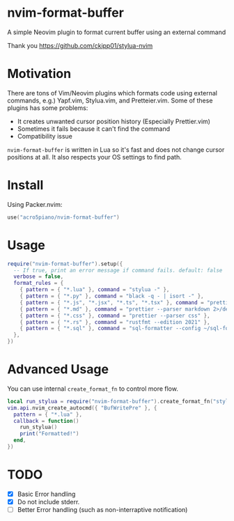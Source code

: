 # nvim-format-buffer

A simple Neovim plugin to format current buffer using an external command

Thank you https://github.com/ckipp01/stylua-nvim

# Motivation

There are tons of Vim/Neovim plugins which formats code using external commands, e.g.) Yapf.vim, Stylua.vim, and Pretteier.vim. Some of these plugins has some problems:

- It creates unwanted cursor position history (Especially Prettier.vim)
- Sometimes it fails because it can't find the command
- Compatibility issue

`nvim-format-buffer` is written in Lua so it's fast and does not change cursor positions at all. It also respects your OS settings to find path.

# Install

Using Packer.nvim:

```lua
use("acro5piano/nvim-format-buffer")
```

# Usage

```lua
require("nvim-format-buffer").setup({
  -- If true, print an error message if command fails. default: false
  verbose = false,
  format_rules = {
    { pattern = { "*.lua" }, command = "stylua -" },
    { pattern = { "*.py" }, command = "black -q - | isort -" },
    { pattern = { "*.js", "*.jsx", "*.ts", "*.tsx" }, command = "prettier --parser typescript 2>/dev/null" },
    { pattern = { "*.md" }, command = "prettier --parser markdown 2>/dev/null" },
    { pattern = { "*.css" }, command = "prettier --parser css" },
    { pattern = { "*.rs" }, command = "rustfmt --edition 2021" },
    { pattern = { "*.sql" }, command = "sql-formatter --config ~/sql-formatter.json" }, -- requires `npm -g i sql-formatter`
  },
})
```

# Advanced Usage

You can use internal `create_format_fn` to control more flow.

```lua
local run_stylua = require("nvim-format-buffer").create_format_fn("stylua -")
vim.api.nvim_create_autocmd({ "BufWritePre" }, {
  pattern = { "*.lua" },
  callback = function()
    run_stylua()
    print("Formatted!")
  end,
})
```

# TODO

- [x] Basic Error handling
- [x] Do not include stderr.
- [ ] Better Error handling (such as non-interraptive notification)

